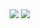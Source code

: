 <img src="https://github.com/ElomaaTapio/ot-harjoitustyo/blob/main/dokumentaatio/kuvat/Untitled Diagram.drawio ">

<img src="https://github.com/ElomaaTapio/ot-harjoitustyo/blob/main/dokumentaatio/kuvat/www.websequencediagrams.com.png">
